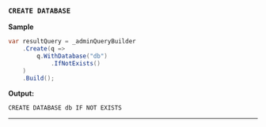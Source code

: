 ### `CREATE DATABASE`

**Sample**
```csharp
var resultQuery = _adminQueryBuilder
    .Create(q =>
        q.WithDatabase("db")
            .IfNotExists()
    )
    .Build();
```
**Output:**
```cypher
CREATE DATABASE db IF NOT EXISTS
```
------